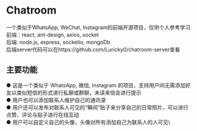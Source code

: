 # Chatroom
一个类似于WhatsApp, WeChat, Instagram的前端开源项目，仅供个人参考学习\
前端：react, ant-design, axios, socket\
后端: node.js, express, socketio, mongoDb \
后端server代码可以在https://github.com/Luricky0/chatroom-server查看
## 主要功能
● 这是一个类似于 WhatsApp, 微信, Instagram 的项目，支持用户间无需添加好友以类似短信的形式进行私聊或群聊，未读来信会进行提示\
● 用户也可以添加联系人维护自己的通讯录\
● 用户还可以发布对联系人可见的“瞬间”贴子来分享自己的日常照片，可以进行点赞、评论与贴子进行在线互动\
● 用户可以自定义自己的头像，头像对所有添加自己为联系人的人可见\

